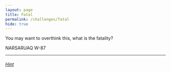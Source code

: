 ```yaml
---
layout: page
title: Fatal
permalink: /challenges/fatal
hide: true
---
```


You may want to overthink this, what is the fatality?

NARSARUAQ W-87

---

###### [Hint](../challenges/fatal-HINT/)

<!-- ANSWER - 161 -->